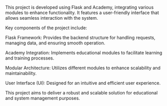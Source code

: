 This project is developed using Flask and Academy, integrating various modules to enhance functionality. It features a user-friendly interface that allows seamless interaction with the system.

Key components of the project include:

Flask Framework: Provides the backend structure for handling requests, managing data, and ensuring smooth operation.

Academy Integration: Implements educational modules to facilitate learning and training processes.

Modular Architecture: Utilizes different modules to enhance scalability and maintainability.

User Interface (UI): Designed for an intuitive and efficient user experience.

This project aims to deliver a robust and scalable solution for educational and system management purposes.
